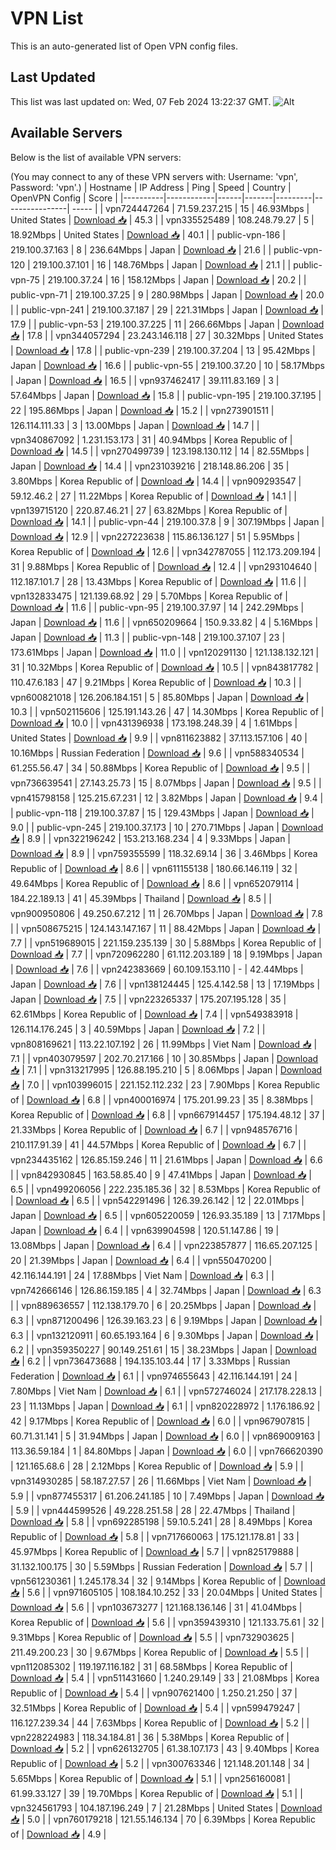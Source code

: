 # VPN List

This is an auto-generated list of Open VPN config files.

## Last Updated

This list was last updated on: Wed, 07 Feb 2024 13:22:37 GMT.
![Alt](https://repobeats.axiom.co/api/embed/186b98318ef1479477931607c1ad7d823f12451f.svg "Repobeats analytics image")

## Available Servers

Below is the list of available VPN servers:

(You may connect to any of these VPN servers with: Username: 'vpn', Password: 'vpn'.)
| Hostname | IP Address | Ping | Speed | Country | OpenVPN Config | Score |
|----------|------------|------|-------|---------|----------------| ----- |
| vpn724447264 | 71.59.237.215 | 15 | 46.93Mbps | United States | [Download 📥](./configs/server_0_US.ovpn) | 45.3 |
| vpn335525489 | 108.248.79.27 | 5 | 18.92Mbps | United States | [Download 📥](./configs/server_1_US.ovpn) | 40.1 |
| public-vpn-186 | 219.100.37.163 | 8 | 236.64Mbps | Japan | [Download 📥](./configs/server_2_JP.ovpn) | 21.6 |
| public-vpn-120 | 219.100.37.101 | 16 | 148.76Mbps | Japan | [Download 📥](./configs/server_3_JP.ovpn) | 21.1 |
| public-vpn-75 | 219.100.37.24 | 16 | 158.12Mbps | Japan | [Download 📥](./configs/server_4_JP.ovpn) | 20.2 |
| public-vpn-71 | 219.100.37.25 | 9 | 280.98Mbps | Japan | [Download 📥](./configs/server_5_JP.ovpn) | 20.0 |
| public-vpn-241 | 219.100.37.187 | 29 | 221.31Mbps | Japan | [Download 📥](./configs/server_6_JP.ovpn) | 17.9 |
| public-vpn-53 | 219.100.37.225 | 11 | 266.66Mbps | Japan | [Download 📥](./configs/server_7_JP.ovpn) | 17.8 |
| vpn344057294 | 23.243.146.118 | 27 | 30.32Mbps | United States | [Download 📥](./configs/server_8_US.ovpn) | 17.8 |
| public-vpn-239 | 219.100.37.204 | 13 | 95.42Mbps | Japan | [Download 📥](./configs/server_9_JP.ovpn) | 16.6 |
| public-vpn-55 | 219.100.37.20 | 10 | 58.17Mbps | Japan | [Download 📥](./configs/server_10_JP.ovpn) | 16.5 |
| vpn937462417 | 39.111.83.169 | 3 | 57.64Mbps | Japan | [Download 📥](./configs/server_11_JP.ovpn) | 15.8 |
| public-vpn-195 | 219.100.37.195 | 22 | 195.86Mbps | Japan | [Download 📥](./configs/server_12_JP.ovpn) | 15.2 |
| vpn273901511 | 126.114.111.33 | 3 | 13.00Mbps | Japan | [Download 📥](./configs/server_13_JP.ovpn) | 14.7 |
| vpn340867092 | 1.231.153.173 | 31 | 40.94Mbps | Korea Republic of | [Download 📥](./configs/server_14_KR.ovpn) | 14.5 |
| vpn270499739 | 123.198.130.112 | 14 | 82.55Mbps | Japan | [Download 📥](./configs/server_15_JP.ovpn) | 14.4 |
| vpn231039216 | 218.148.86.206 | 35 | 3.80Mbps | Korea Republic of | [Download 📥](./configs/server_16_KR.ovpn) | 14.4 |
| vpn909293547 | 59.12.46.2 | 27 | 11.22Mbps | Korea Republic of | [Download 📥](./configs/server_17_KR.ovpn) | 14.1 |
| vpn139715120 | 220.87.46.21 | 27 | 63.82Mbps | Korea Republic of | [Download 📥](./configs/server_18_KR.ovpn) | 14.1 |
| public-vpn-44 | 219.100.37.8 | 9 | 307.19Mbps | Japan | [Download 📥](./configs/server_19_JP.ovpn) | 12.9 |
| vpn227223638 | 115.86.136.127 | 51 | 5.95Mbps | Korea Republic of | [Download 📥](./configs/server_20_KR.ovpn) | 12.6 |
| vpn342787055 | 112.173.209.194 | 31 | 9.88Mbps | Korea Republic of | [Download 📥](./configs/server_21_KR.ovpn) | 12.4 |
| vpn293104640 | 112.187.101.7 | 28 | 13.43Mbps | Korea Republic of | [Download 📥](./configs/server_22_KR.ovpn) | 11.6 |
| vpn132833475 | 121.139.68.92 | 29 | 5.70Mbps | Korea Republic of | [Download 📥](./configs/server_23_KR.ovpn) | 11.6 |
| public-vpn-95 | 219.100.37.97 | 14 | 242.29Mbps | Japan | [Download 📥](./configs/server_24_JP.ovpn) | 11.6 |
| vpn650209664 | 150.9.33.82 | 4 | 5.16Mbps | Japan | [Download 📥](./configs/server_25_JP.ovpn) | 11.3 |
| public-vpn-148 | 219.100.37.107 | 23 | 173.61Mbps | Japan | [Download 📥](./configs/server_26_JP.ovpn) | 11.0 |
| vpn120291130 | 121.138.132.121 | 31 | 10.32Mbps | Korea Republic of | [Download 📥](./configs/server_27_KR.ovpn) | 10.5 |
| vpn843817782 | 110.47.6.183 | 47 | 9.21Mbps | Korea Republic of | [Download 📥](./configs/server_28_KR.ovpn) | 10.3 |
| vpn600821018 | 126.206.184.151 | 5 | 85.80Mbps | Japan | [Download 📥](./configs/server_29_JP.ovpn) | 10.3 |
| vpn502115606 | 125.191.143.26 | 47 | 14.30Mbps | Korea Republic of | [Download 📥](./configs/server_30_KR.ovpn) | 10.0 |
| vpn431396938 | 173.198.248.39 | 4 | 1.61Mbps | United States | [Download 📥](./configs/server_31_US.ovpn) | 9.9 |
| vpn811623882 | 37.113.157.106 | 40 | 10.16Mbps | Russian Federation | [Download 📥](./configs/server_32_RU.ovpn) | 9.6 |
| vpn588340534 | 61.255.56.47 | 34 | 50.88Mbps | Korea Republic of | [Download 📥](./configs/server_33_KR.ovpn) | 9.5 |
| vpn736639541 | 27.143.25.73 | 15 | 8.07Mbps | Japan | [Download 📥](./configs/server_34_JP.ovpn) | 9.5 |
| vpn415798158 | 125.215.67.231 | 12 | 3.82Mbps | Japan | [Download 📥](./configs/server_35_JP.ovpn) | 9.4 |
| public-vpn-118 | 219.100.37.87 | 15 | 129.43Mbps | Japan | [Download 📥](./configs/server_36_JP.ovpn) | 9.0 |
| public-vpn-245 | 219.100.37.173 | 10 | 270.71Mbps | Japan | [Download 📥](./configs/server_37_JP.ovpn) | 8.9 |
| vpn322196242 | 153.213.168.234 | 4 | 9.33Mbps | Japan | [Download 📥](./configs/server_38_JP.ovpn) | 8.9 |
| vpn759355599 | 118.32.69.14 | 36 | 3.46Mbps | Korea Republic of | [Download 📥](./configs/server_39_KR.ovpn) | 8.6 |
| vpn611155138 | 180.66.146.119 | 32 | 49.64Mbps | Korea Republic of | [Download 📥](./configs/server_40_KR.ovpn) | 8.6 |
| vpn652079114 | 184.22.189.13 | 41 | 45.39Mbps | Thailand | [Download 📥](./configs/server_41_TH.ovpn) | 8.5 |
| vpn900950806 | 49.250.67.212 | 11 | 26.70Mbps | Japan | [Download 📥](./configs/server_42_JP.ovpn) | 7.8 |
| vpn508675215 | 124.143.147.167 | 11 | 88.42Mbps | Japan | [Download 📥](./configs/server_43_JP.ovpn) | 7.7 |
| vpn519689015 | 221.159.235.139 | 30 | 5.88Mbps | Korea Republic of | [Download 📥](./configs/server_44_KR.ovpn) | 7.7 |
| vpn720962280 | 61.112.203.189 | 18 | 9.19Mbps | Japan | [Download 📥](./configs/server_45_JP.ovpn) | 7.6 |
| vpn242383669 | 60.109.153.110 | - | 42.44Mbps | Japan | [Download 📥](./configs/server_46_JP.ovpn) | 7.6 |
| vpn138124445 | 125.4.142.58 | 13 | 17.19Mbps | Japan | [Download 📥](./configs/server_47_JP.ovpn) | 7.5 |
| vpn223265337 | 175.207.195.128 | 35 | 62.61Mbps | Korea Republic of | [Download 📥](./configs/server_48_KR.ovpn) | 7.4 |
| vpn549383918 | 126.114.176.245 | 3 | 40.59Mbps | Japan | [Download 📥](./configs/server_49_JP.ovpn) | 7.2 |
| vpn808169621 | 113.22.107.192 | 26 | 11.99Mbps | Viet Nam | [Download 📥](./configs/server_50_VN.ovpn) | 7.1 |
| vpn403079597 | 202.70.217.166 | 10 | 30.85Mbps | Japan | [Download 📥](./configs/server_51_JP.ovpn) | 7.1 |
| vpn313217995 | 126.88.195.210 | 5 | 8.06Mbps | Japan | [Download 📥](./configs/server_52_JP.ovpn) | 7.0 |
| vpn103996015 | 221.152.112.232 | 23 | 7.90Mbps | Korea Republic of | [Download 📥](./configs/server_53_KR.ovpn) | 6.8 |
| vpn400016974 | 175.201.99.23 | 35 | 8.38Mbps | Korea Republic of | [Download 📥](./configs/server_54_KR.ovpn) | 6.8 |
| vpn667914457 | 175.194.48.12 | 37 | 21.33Mbps | Korea Republic of | [Download 📥](./configs/server_55_KR.ovpn) | 6.7 |
| vpn948576716 | 210.117.91.39 | 41 | 44.57Mbps | Korea Republic of | [Download 📥](./configs/server_56_KR.ovpn) | 6.7 |
| vpn234435162 | 126.85.159.246 | 11 | 21.61Mbps | Japan | [Download 📥](./configs/server_57_JP.ovpn) | 6.6 |
| vpn842930845 | 163.58.85.40 | 9 | 47.41Mbps | Japan | [Download 📥](./configs/server_58_JP.ovpn) | 6.5 |
| vpn499206056 | 222.235.185.36 | 32 | 8.53Mbps | Korea Republic of | [Download 📥](./configs/server_59_KR.ovpn) | 6.5 |
| vpn542291496 | 126.39.26.142 | 12 | 22.01Mbps | Japan | [Download 📥](./configs/server_60_JP.ovpn) | 6.5 |
| vpn605220059 | 126.93.35.189 | 13 | 7.17Mbps | Japan | [Download 📥](./configs/server_61_JP.ovpn) | 6.4 |
| vpn639904598 | 120.51.147.86 | 19 | 13.08Mbps | Japan | [Download 📥](./configs/server_62_JP.ovpn) | 6.4 |
| vpn223857877 | 116.65.207.125 | 20 | 21.39Mbps | Japan | [Download 📥](./configs/server_63_JP.ovpn) | 6.4 |
| vpn550470200 | 42.116.144.191 | 24 | 17.88Mbps | Viet Nam | [Download 📥](./configs/server_64_VN.ovpn) | 6.3 |
| vpn742666146 | 126.86.159.185 | 4 | 32.74Mbps | Japan | [Download 📥](./configs/server_65_JP.ovpn) | 6.3 |
| vpn889636557 | 112.138.179.70 | 6 | 20.25Mbps | Japan | [Download 📥](./configs/server_66_JP.ovpn) | 6.3 |
| vpn871200496 | 126.39.163.23 | 6 | 9.19Mbps | Japan | [Download 📥](./configs/server_67_JP.ovpn) | 6.3 |
| vpn132120911 | 60.65.193.164 | 6 | 9.30Mbps | Japan | [Download 📥](./configs/server_68_JP.ovpn) | 6.2 |
| vpn359350227 | 90.149.251.61 | 15 | 38.23Mbps | Japan | [Download 📥](./configs/server_69_JP.ovpn) | 6.2 |
| vpn736473688 | 194.135.103.44 | 17 | 3.33Mbps | Russian Federation | [Download 📥](./configs/server_70_RU.ovpn) | 6.1 |
| vpn974655643 | 42.116.144.191 | 24 | 7.80Mbps | Viet Nam | [Download 📥](./configs/server_71_VN.ovpn) | 6.1 |
| vpn572746024 | 217.178.228.13 | 23 | 11.13Mbps | Japan | [Download 📥](./configs/server_72_JP.ovpn) | 6.1 |
| vpn820228972 | 1.176.186.92 | 42 | 9.17Mbps | Korea Republic of | [Download 📥](./configs/server_73_KR.ovpn) | 6.0 |
| vpn967907815 | 60.71.31.141 | 5 | 31.94Mbps | Japan | [Download 📥](./configs/server_74_JP.ovpn) | 6.0 |
| vpn869009163 | 113.36.59.184 | 1 | 84.80Mbps | Japan | [Download 📥](./configs/server_75_JP.ovpn) | 6.0 |
| vpn766620390 | 121.165.68.6 | 28 | 2.12Mbps | Korea Republic of | [Download 📥](./configs/server_76_KR.ovpn) | 5.9 |
| vpn314930285 | 58.187.27.57 | 26 | 11.66Mbps | Viet Nam | [Download 📥](./configs/server_77_VN.ovpn) | 5.9 |
| vpn877455317 | 61.206.241.185 | 10 | 7.49Mbps | Japan | [Download 📥](./configs/server_78_JP.ovpn) | 5.9 |
| vpn444599526 | 49.228.251.58 | 28 | 22.47Mbps | Thailand | [Download 📥](./configs/server_79_TH.ovpn) | 5.8 |
| vpn692285198 | 59.10.5.241 | 28 | 8.49Mbps | Korea Republic of | [Download 📥](./configs/server_80_KR.ovpn) | 5.8 |
| vpn717660063 | 175.121.178.81 | 33 | 45.97Mbps | Korea Republic of | [Download 📥](./configs/server_81_KR.ovpn) | 5.7 |
| vpn825179888 | 31.132.100.175 | 30 | 5.59Mbps | Russian Federation | [Download 📥](./configs/server_82_RU.ovpn) | 5.7 |
| vpn561230361 | 1.245.178.34 | 32 | 9.14Mbps | Korea Republic of | [Download 📥](./configs/server_83_KR.ovpn) | 5.6 |
| vpn971605105 | 108.184.10.252 | 33 | 20.04Mbps | United States | [Download 📥](./configs/server_84_US.ovpn) | 5.6 |
| vpn103673277 | 121.168.136.146 | 31 | 41.04Mbps | Korea Republic of | [Download 📥](./configs/server_85_KR.ovpn) | 5.6 |
| vpn359439310 | 121.133.75.61 | 32 | 9.31Mbps | Korea Republic of | [Download 📥](./configs/server_86_KR.ovpn) | 5.5 |
| vpn732903625 | 211.49.200.23 | 30 | 9.67Mbps | Korea Republic of | [Download 📥](./configs/server_87_KR.ovpn) | 5.5 |
| vpn112085302 | 119.197.116.182 | 31 | 68.58Mbps | Korea Republic of | [Download 📥](./configs/server_88_KR.ovpn) | 5.4 |
| vpn511431660 | 1.240.29.149 | 33 | 21.08Mbps | Korea Republic of | [Download 📥](./configs/server_89_KR.ovpn) | 5.4 |
| vpn907621400 | 1.250.21.250 | 37 | 32.51Mbps | Korea Republic of | [Download 📥](./configs/server_90_KR.ovpn) | 5.4 |
| vpn599479247 | 116.127.239.34 | 44 | 7.63Mbps | Korea Republic of | [Download 📥](./configs/server_91_KR.ovpn) | 5.2 |
| vpn228224983 | 118.34.184.81 | 36 | 5.38Mbps | Korea Republic of | [Download 📥](./configs/server_92_KR.ovpn) | 5.2 |
| vpn626132705 | 61.38.107.173 | 43 | 9.40Mbps | Korea Republic of | [Download 📥](./configs/server_93_KR.ovpn) | 5.2 |
| vpn300763346 | 121.148.201.148 | 34 | 5.65Mbps | Korea Republic of | [Download 📥](./configs/server_94_KR.ovpn) | 5.1 |
| vpn256160081 | 61.99.33.127 | 39 | 19.70Mbps | Korea Republic of | [Download 📥](./configs/server_95_KR.ovpn) | 5.1 |
| vpn324561793 | 104.187.196.249 | 7 | 21.28Mbps | United States | [Download 📥](./configs/server_96_US.ovpn) | 5.0 |
| vpn760179218 | 121.55.146.134 | 70 | 6.39Mbps | Korea Republic of | [Download 📥](./configs/server_97_KR.ovpn) | 4.9 |
